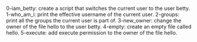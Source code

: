 0-iam_betty: create a script that switches the current user to the user betty.
1-who_am_i: print the effective username of the current user.
2-groups: print all the groups the current user is part of.
3-new_owner: change the owner of the file hello to the user betty.
4-empty: create an empty file called hello.
5-execute: add execute permission to the owner of the file hello.
